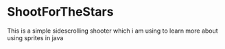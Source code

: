 # ShootForTheStars
This is  a simple sidescrolling shooter which i am using to learn more about using sprites in java

